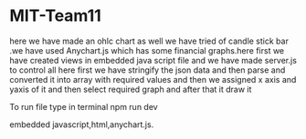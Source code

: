 # MIT-Team11
here we have made an ohlc chart as well we have tried of candle stick bar .we have used Anychart.js which has some financial graphs.here first we have created views in embedded java script file and we have made server.js to control all 
here first we have stringify the json data and then parse and converted it into array with required values and then we assigned x axis and yaxis of it and then select required graph and after that it draw it

To run file type in terminal 
npm run dev

embedded javascript,html,anychart.js.
